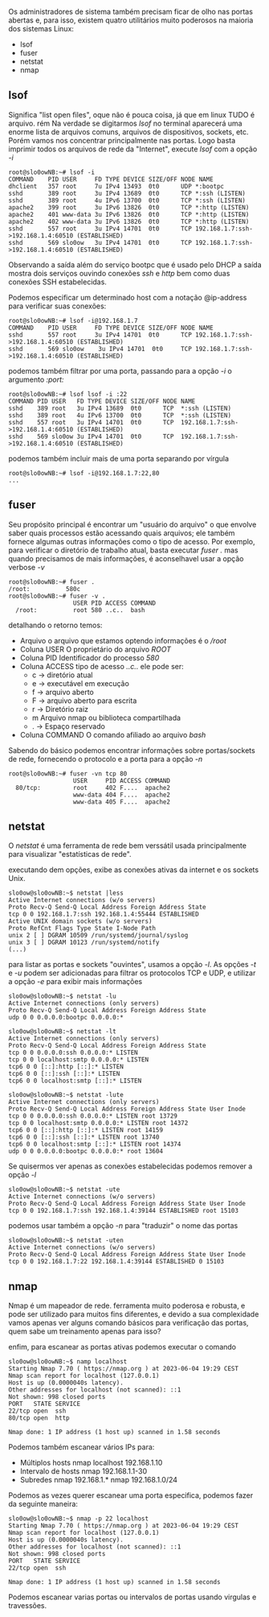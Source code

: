Os administradores de sistema também precisam ficar de olho nas portas abertas e, para isso, existem quatro utilitários muito poderosos na maioria dos sistemas Linux:
- lsof
- fuser
- netstat
- nmap

## lsof

Significa "list open files", oque não é pouca coisa, já que em linux TUDO é arquivo.
rém
Na verdade se digitarmos *lsof* no terminal aparecerá uma enorme lista de arquivos comuns, arquivos de dispositivos, sockets, etc. Porém vamos nos concentrar principalmente nas portas. Logo basta imprimir todos os arquivos de rede da "Internet", execute *lsof* com a opção *-i*

```
root@slo0owNB:~# lsof -i 
COMMAND    PID USER     FD TYPE DEVICE SIZE/OFF NODE NAME 
dhclient   357 root     7u IPv4 13493  0t0      UDP *:bootpc 
sshd       389 root     3u IPv4 13689  0t0      TCP *:ssh (LISTEN) 
sshd       389 root     4u IPv6 13700  0t0      TCP *:ssh (LISTEN) 
apache2    399 root     3u IPv6 13826  0t0      TCP *:http (LISTEN) 
apache2    401 www-data 3u IPv6 13826  0t0      TCP *:http (LISTEN) 
apache2    402 www-data 3u IPv6 13826  0t0      TCP *:http (LISTEN) 
sshd       557 root     3u IPv4 14701  0t0      TCP 192.168.1.7:ssh->192.168.1.4:60510 (ESTABLISHED) 
sshd       569 slo0ow   3u IPv4 14701  0t0      TCP 192.168.1.7:ssh->192.168.1.4:60510 (ESTABLISHED)
```

Observando a saída além do serviço bootpc que é usado pelo DHCP a saída mostra dois serviços ouvindo conexões *ssh* e *http* bem como duas conexões SSH estabelecidas. 

Podemos especificar um determinado host com a notação @ip-address para verificar suas conexões:

```
root@slo0owNB:~# lsof -i@192.168.1.7 
COMMAND    PID USER     FD TYPE DEVICE SIZE/OFF NODE NAME 
sshd       557 root     3u IPv4 14701  0t0      TCP 192.168.1.7:ssh->192.168.1.4:60510 (ESTABLISHED) 
sshd       569 slo0ow    3u IPv4 14701  0t0     TCP 192.168.1.7:ssh->192.168.1.4:60510 (ESTABLISHED)
```

podemos também filtrar por uma porta, passando para a opção *-i* o argumento *:port:*

```
root@slo0owNB:~# lsof lsof -i :22 
COMMAND PID USER   FD TYPE DEVICE SIZE/OFF NODE NAME 
sshd    389 root   3u IPv4 13689  0t0      TCP  *:ssh (LISTEN) 
sshd    389 root   4u IPv6 13700  0t0      TCP  *:ssh (LISTEN) 
sshd    557 root   3u IPv4 14701  0t0      TCP  192.168.1.7:ssh->192.168.1.4:60510 (ESTABLISHED)
sshd    569 slo0ow 3u IPv4 14701  0t0      TCP  192.168.1.7:ssh->192.168.1.4:60510 (ESTABLISHED)
```

podemos também incluir mais de uma porta separando por vírgula

```
root@slo0owNB:~# lsof -i@192.168.1.7:22,80 
...
```

## fuser

Seu propósito principal é encontrar um "usuário do arquivo" o que envolve saber quais processos estão acessando quais arquivos; ele também fornece algumas outras informações como o tipo de acesso. Por exemplo, para verificar o diretório de trabalho atual, basta executar *fuser .* mas quando precisamos de mais informações, é aconselhavel usar a opção verbose *-v*

```
root@slo0owNB:~# fuser .
/root:          580c
root@slo0owNB:~# fuser -v .
                  USER PID ACCESS COMMAND 
  /root:          root 580 ..c..  bash
```

detalhando o retorno temos:

- Arquivo
	o arquivo que estamos optendo informações é o */root*
- Coluna USER
	O proprietário do arquivo *ROOT*
- Coluna PID
	Identificador do processo *580*
- Coluna ACCESS
	tipo de acesso *..c..* ele pode ser:
	- c -> diretório atual
	- e -> executável em execução
	- f -> arquivo aberto
	- F -> arquivo aberto para escrita
	- r -> Diretório raiz
	- m Arquivo nmap ou biblioteca compartilhada
	- . -> Espaço reservado
- Coluna COMMAND
	O comando afiliado ao arquivo *bash*

Sabendo do básico podemos encontrar informações sobre portas/sockets de rede, fornecendo o protocolo e a porta para a opção *-n*

```
root@slo0owNB:~# fuser -vn tcp 80
                  USER     PID ACCESS COMMAND 
  80/tcp:         root     402 F....  apache2
				  www-data 404 F....  apache2
				  www-data 405 F....  apache2
```

## netstat

O *netstat* é uma ferramenta de rede bem verssátil usada principalmente para visualizar "estatísticas de rede".

executando dem opções, exibe as conexões ativas da internet e os sockets Unix.

```
slo0ow@slo0owNB:~$ netstat |less 
Active Internet connections (w/o servers) 
Proto Recv-Q Send-Q Local Address Foreign Address State 
tcp 0 0 192.168.1.7:ssh 192.168.1.4:55444 ESTABLISHED 
Active UNIX domain sockets (w/o servers) 
Proto RefCnt Flags Type State I-Node Path 
unix 2 [ ] DGRAM 10509 /run/systemd/journal/syslog 
unix 3 [ ] DGRAM 10123 /run/systemd/notify 
(...)
```

para listar as portas e sockets "ouvintes", usamos a opção *-l*.
As opções *-t* e *-u* podem ser adicionadas para filtrar os protocolos TCP e UDP, e utilizar a opção *-e* para exibir mais informações

```
slo0ow@slo0owNB:~$ netstat -lu 
Active Internet connections (only servers)
Proto Recv-Q Send-Q Local Address Foreign Address State
udp 0 0 0.0.0.0:bootpc 0.0.0.0:*

slo0ow@slo0owNB:~$ netstat -lt
Active Internet connections (only servers)
Proto Recv-Q Send-Q Local Address Foreign Address State 
tcp 0 0 0.0.0.0:ssh 0.0.0.0:* LISTEN 
tcp 0 0 localhost:smtp 0.0.0.0:* LISTEN 
tcp6 0 0 [::]:http [::]:* LISTEN 
tcp6 0 0 [::]:ssh [::]:* LISTEN 
tcp6 0 0 localhost:smtp [::]:* LISTEN

slo0ow@slo0owNB:~$ netstat -lute
Active Internet connections (only servers) 
Proto Recv-Q Send-Q Local Address Foreign Address State User Inode 
tcp 0 0 0.0.0.0:ssh 0.0.0.0:* LISTEN root 13729 
tcp 0 0 localhost:smtp 0.0.0.0:* LISTEN root 14372 
tcp6 0 0 [::]:http [::]:* LISTEN root 14159
tcp6 0 0 [::]:ssh [::]:* LISTEN root 13740
tcp6 0 0 localhost:smtp [::]:* LISTEN root 14374
udp 0 0 0.0.0.0:bootpc 0.0.0.0:* root 13604
```

Se quisermos ver apenas as conexões estabelecidas podemos remover a opção *-l*

```
slo0ow@slo0owNB:~$ netstat -ute
Active Internet connections (w/o servers)
Proto Recv-Q Send-Q Local Address Foreign Address State User Inode
tcp 0 0 192.168.1.7:ssh 192.168.1.4:39144 ESTABLISHED root 15103
```

podemos usar também a opção *-n* para "traduzir" o nome das portas

```
slo0ow@slo0owNB:~$ netstat -uten
Active Internet connections (w/o servers)
Proto Recv-Q Send-Q Local Address Foreign Address State User Inode
tcp 0 0 192.168.1.7:22 192.168.1.4:39144 ESTABLISHED 0 15103
```

## nmap

Nmap é um mapeador de rede. ferramenta muito poderosa e robusta, e pode ser utilizado para muitos fins diferentes, e devido a sua complexidade vamos apenas ver alguns comando básicos para verificação das portas, quem sabe um treinamento apenas para isso?

enfim, para escanear as portas ativas podemos executar o comando

```
slo0ow@slo0owNB:~$ namp localhost
Starting Nmap 7.70 ( https://nmap.org ) at 2023-06-04 19:29 CEST
Nmap scan report for localhost (127.0.0.1)
Host is up (0.0000040s latency).
Other addresses for localhost (not scanned): ::1
Not shown: 998 closed ports
PORT   STATE SERVICE
22/tcp open  ssh
80/tcp open  http

Nmap done: 1 IP address (1 host up) scanned in 1.58 seconds
```

Podemos também escanear vários IPs para:
- Múltiplos hosts
	nmap localhost 192.168.1.10
- Intervalo de hosts
	nmap 192.168.1.1-30
- Subredes
	nmap 192.168.1.*
	nmap 192.168.1.0/24

Podemos as vezes querer escanear uma porta especifica, podemos fazer da seguinte maneira:

```
slo0ow@slo0owNB:~$ nmap -p 22 localhost
Starting Nmap 7.70 ( https://nmap.org ) at 2023-06-04 19:29 CEST
Nmap scan report for localhost (127.0.0.1)
Host is up (0.0000040s latency).
Other addresses for localhost (not scanned): ::1
Not shown: 998 closed ports
PORT   STATE SERVICE
22/tcp open  ssh

Nmap done: 1 IP address (1 host up) scanned in 1.58 seconds
```

Podemos escanear varias portas ou intervalos de portas usando virgulas e travessões.